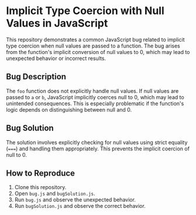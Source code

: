 # Implicit Type Coercion with Null Values in JavaScript

This repository demonstrates a common JavaScript bug related to implicit type coercion when null values are passed to a function. The bug arises from the function's implicit conversion of null values to 0, which may lead to unexpected behavior or incorrect results.

## Bug Description

The `foo` function does not explicitly handle null values. If null values are passed to `a` or `b`, JavaScript implicitly coerces null to 0, which may lead to unintended consequences.  This is especially problematic if the function's logic depends on distinguishing between null and 0.

## Bug Solution

The solution involves explicitly checking for null values using strict equality (`===`) and handling them appropriately. This prevents the implicit coercion of null to 0.

## How to Reproduce

1. Clone this repository.
2. Open `bug.js` and `bugSolution.js`.
3. Run `bug.js` and observe the unexpected behavior. 
4. Run `bugSolution.js` and observe the correct behavior.